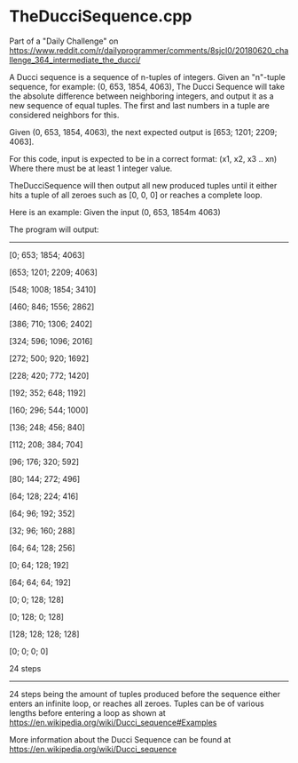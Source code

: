 # TheDucciSequence.cpp
Part of a "Daily Challenge" on
https://www.reddit.com/r/dailyprogrammer/comments/8sjcl0/20180620_challenge_364_intermediate_the_ducci/

A Ducci sequence is a sequence of n-tuples of integers.
Given an "n"-tuple sequence, 
  for example: (0, 653, 1854, 4063),
The Ducci Sequence will take the absolute difference between neighboring integers, and output it as a new sequence of equal tuples.
 The first and last numbers in a tuple are considered neighbors for this.
 
  Given (0, 653, 1854, 4063), 
 the next expected output is [653; 1201; 2209; 4063].
 
  For this code, input is expected to be in a correct format:
  (x1, x2, x3 .. xn)
  Where there must be at least 1 integer value.
  
TheDucciSequence will then output all new produced tuples until it either hits a tuple of all zeroes such as [0, 0, 0]
or reaches a complete loop.
 
 
 Here is an example: 
Given the input (0, 653, 1854m 4063)

The program will output:

---
[0; 653; 1854; 4063]

[653; 1201; 2209; 4063]

[548; 1008; 1854; 3410]

[460; 846; 1556; 2862]

[386; 710; 1306; 2402]

[324; 596; 1096; 2016]

[272; 500; 920; 1692]

[228; 420; 772; 1420]

[192; 352; 648; 1192]

[160; 296; 544; 1000]

[136; 248; 456; 840]

[112; 208; 384; 704]

[96; 176; 320; 592]

[80; 144; 272; 496]

[64; 128; 224; 416]

[64; 96; 192; 352]

[32; 96; 160; 288]

[64; 64; 128; 256]

[0; 64; 128; 192]

[64; 64; 64; 192]

[0; 0; 128; 128]

[0; 128; 0; 128]

[128; 128; 128; 128]

[0; 0; 0; 0]

24 steps

---

24 steps being the amount of tuples produced before the sequence either enters an infinite loop, or reaches all zeroes.
Tuples can be of various lengths before entering a loop as shown at https://en.wikipedia.org/wiki/Ducci_sequence#Examples


More information about the Ducci Sequence can be found at https://en.wikipedia.org/wiki/Ducci_sequence 
